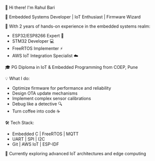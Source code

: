 👋 Hi there! I'm Rahul Bari

🔧 Embedded Systems Developer | IoT Enthusiast | Firmware Wizard

🚀 With 2 years of hands-on experience in the embedded systems realm:
   - ESP32/ESP8266 Expert 🎯
   - STM32 Developer 💻
   - FreeRTOS Implementer ⚡
   - AWS IoT Integration Specialist ☁️

🎓 PG Diploma in IoT & Embedded Programming from COEP, Pune

💡 What I do:
   - Optimize firmware for performance and reliability
   - Design OTA update mechanisms
   - Implement complex sensor calibrations
   - Debug like a detective 🔍
   - Turn coffee into code ☕

🛠️ Tech Stack:
   - Embedded C | FreeRTOS | MQTT
   - UART | SPI | I2C
   - Git | AWS IoT | ESP-IDF

🌱 Currently exploring advanced IoT architectures and edge computing

